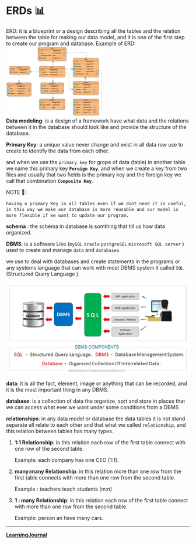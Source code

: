 # ERDs :bar_chart:

ERD: it is a blueprint or a design describing all the tables and the relation between the table for making our data model, and it is one of the first step to create our program and database. 
Example of ERD:
  ![img](./ERDs.png)  
**Data modeling**: is a design of a framework have what data and the relations between it in the database should look like and provide the structure of the database.  

**Primary Key**: a unique value never change and exist in all data row use to create to identify the data from each other.

and when we use ths `primary key` for grope of data (table) in another table we name this primary key **`Foreign Key`**.
and when we create a key from two files and usually that two fields is the primary key and the foreign key we call that combination **`Composite Key`**.

NOTE :scroll: :  
```
having a primary Key in all tables even if we dont need it is useful, in this way we make our database is more reusable and our model is more flexible if we want to update our program. 
```

**schema** : the schema in database is somthing that till us how data organized.


**DBMS**: is a software Like (`mySQL` `oracle` `postgreSQL` `microsoft SQL server` ) used to create and manage `data` and `databases`.

we use to deal with databases and create statements in the programs or any systems language that can work with most DBMS system it called `SQL` (Structured Query Language ).


![img](./dbms.jpg)


**data**: it is all the fact, element, image or anything that can be recorded, and it is the most important thing in any DBMS.

**database**: is a collection of data the organize, sort and store in places that we can access what ever we want under some conditions from a DBMS  

**relationships**: in any data model or database the data tables it is not stand separate all relate to each other and that what we called  `relationship`, and this relation between tables has many types.

1. **1:1 Relationship**: in this relation each row of the first table connect with one row of the second table.

    Example: each company has one CEO (1:1). 

2. **many:many Relationship**: in this relation more than one row from the first table connects with more than one row from the second table.

    Example : teachers teach students (m:n)
3. **1 : many Relationship**: in this relation each row of the first table connect with more than one row from the second table.

    Example: person an have many cars.


-------

**[LearningJournal](./LearningJournal.md)**